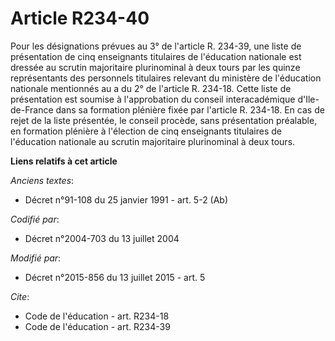 # Article R234-40

Pour les désignations prévues au 3° de l'article R. 234-39, une liste de présentation de cinq enseignants titulaires de
l'éducation nationale est dressée au scrutin majoritaire plurinominal à deux tours par           les quinze représentants des
personnels titulaires relevant du ministère de l'éducation nationale mentionnés au a du 2° de l'article R. 234-18. Cette
liste de présentation est soumise à l'approbation du conseil interacadémique d'Ile-de-France dans sa formation plénière fixée
par l'article R. 234-18. En cas de rejet de la liste présentée, le conseil procède, sans présentation préalable, en formation
plénière à l'élection de cinq enseignants titulaires de l'éducation nationale au scrutin majoritaire plurinominal à deux
tours.

**Liens relatifs à cet article**

_Anciens textes_:

  - Décret n°91-108 du 25 janvier 1991 - art. 5-2 (Ab)

_Codifié par_:

  - Décret n°2004-703 du 13 juillet 2004

_Modifié par_:

  - Décret n°2015-856 du 13 juillet 2015 - art. 5

_Cite_:

  - Code de l'éducation - art. R234-18
  - Code de l'éducation - art. R234-39
